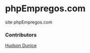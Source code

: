 # phpEmpregos.com
site phpEmpregos.com

### Contributors
[Hudson Dunice]

[Hudson Dunice]:http://github.com/dunice/
